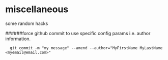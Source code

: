 # miscellaneous
some random hacks



######force github commit to use specific config params i.e. author information.

      git commit -m "my message" --amend --author="MyFirstName MyLastName <myemail@email.com>"
